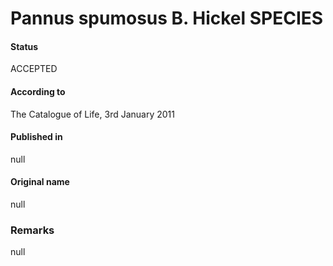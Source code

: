 # Pannus spumosus B. Hickel SPECIES

#### Status
ACCEPTED

#### According to
The Catalogue of Life, 3rd January 2011

#### Published in
null

#### Original name
null

### Remarks
null